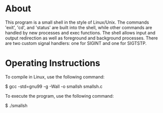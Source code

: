 
# About
This program is a small shell in the style of Linux/Unix. The commands 'exit', 'cd', and 'status' are built into the shell, while other commands are handled by new processes and exec functions. The shell allows input and output redirection as well as foreground and background processes. There are two custom signal handlers: one for SIGINT and one for SIGTSTP.

# Operating Instructions
To compile in Linux, use the following command:

$ gcc -std=gnu99 -g -Wall -o smallsh smallsh.c

To execute the program, use the following command:

$ ./smallsh
